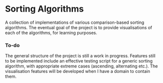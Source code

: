 # Sorting Algorithms
A collection of implementations of various comparison-based sorting algorithms. The eventual goal of the project is to provide visualisations of each of the algorithms, for learning purposes.

### To-do
The general structure of the project is still a work in progress. Features still to be implemented include an effective testing script for a generic sorting algorithm, with appropriate extreme cases (ascending, alternating etc.). The visualisation features will be developed when I have a domain to contain them.
